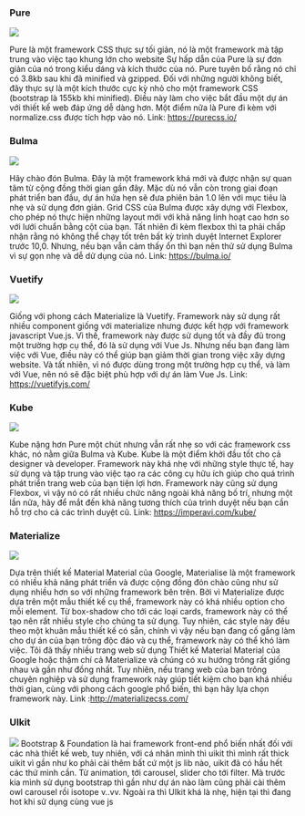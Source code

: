 ### Pure
![](https://images.viblo.asia/08cc640e-af4d-476a-a635-7db02f6e9c1a.png)

Pure là một framework CSS thực sự tối giản, nó là một framework mà tập trung vào việc tạo khung lớn cho website Sự hấp dẫn của Pure là sự đơn giản của nó trong kiểu dáng và kích thước của nó. Pure tuyên bố rằng nó chỉ có 3.8kb sau khi đã minified và gzipped. Đối với những người không biết, đây thực sự là một kích thước cực kỳ nhỏ cho một framework CSS (bootstrap là 155kb khi minified). Điều này làm cho việc bắt đầu một dự án với thiết kế web đáp ứng dễ dàng hơn. Một điểm nữa là Pure đi kèm với normalize.css được tích hợp vào nó. 
Link: https://purecss.io/

### Bulma
![](https://images.viblo.asia/8f19eb43-2b6a-41b7-b9cf-e10882e9b1a1.png)

Hãy chào đón Bulma. Đây là một framework khá mới và được nhận sự quan tâm từ cộng đồng thời gian gần đây. Mặc dù nó vẫn còn trong giai đoạn phát triển ban đầu, dự án hứa hẹn sẽ đưa phiên bản 1.0 lên với mục tiêu là nhẹ và sử dụng đơn giản. 
Grid CSS của Bulma được xây dựng với Flexbox, cho phép nó thực hiện những layout mới với khả năng linh hoạt cao hơn so với lưới chuẩn bằng cột của bạn. Tất nhiên đi kèm flexbox thì ta phải chấp nhận rằng nó không thể chạy tốt trên bất kỳ trình duyệt Internet Explorer trước 10,0. Nhưng, nếu bạn vẫn cảm thấy ổn thì bạn nên thử sử dụng Bulma vì sự gọn nhẹ và dễ dử dụng của nó.
Link: https://bulma.io/

### Vuetify
![](https://images.viblo.asia/1834fd9f-d217-450f-9426-d09c28081d6b.png)

Giống với phong cách Materialize là Vuetify. Framework này sử dụng rất nhiều component giống với materialize nhưng được kết hợp với framework javascript Vue.js. Vì thế, framework này được sử dụng tốt và đầy đủ trong một trường hợp cụ thể, đó là sử dụng với Vue Js. Nhưng nếu bạn đang làm việc với Vue, điều này có thể giúp bạn giảm thời gian trong việc xây dựng website. Và tất nhiên, vì nó được dùng trong một trường hợp cụ thể, và làm với Vue, nên nó sẽ đặc biệt phù hợp với dự án làm Vue Js.
Link: https://vuetifyjs.com/

### Kube
![](https://images.viblo.asia/467965e2-56ff-402f-aa2f-9a8e25813d60.jpg)

Kube nặng hơn Pure một chút nhưng vẫn rất nhẹ so với các framework css khác, nó nằm giữa Bulma và Kube.  Kube là một điểm khởi đầu tốt cho cả designer và developer.
Framework này khá nhẹ với những style thực tế, hay sử dụng và tập trung vào việc tạo ra các công cụ hữu ích giúp cho quá trình phát triển trang web của bạn tiện lợi hơn. 
Framework này cũng sử dụng Flexbox, vì vậy nó có rất nhiều chức năng ngoài khả năng bố trí, nhưng một lần nữa, hãy để mắt đến khả năng tương thích của trình duyệt nếu bạn cần hỗ trợ cho cả các trình duyệt cũ.
Link: https://imperavi.com/kube/

### Materialize
![](https://images.viblo.asia/a707c62b-0163-42a6-94c9-18ad4a2236b9.jpg)

Dựa trên thiết kế Material Material của Google, Materialise là một framework có nhiều khả năng phát triển và được cộng đồng đón chào cũng như sử dụng nhiều hơn so với những framework bên trên. Bởi vì Materialize được dựa trên một mẫu thiết kế cụ thể, framework này có khá nhiều option cho mỗi element. Từ box-shadow cho tới các loại cards, framework này có thể tạo nên rất nhiều style cho chúng ta sử dụng. Tuy nhiên, các style này đều theo một khuân mẫu thiết kế có sẵn, chính vì vậy nếu bạn đang cố gắng làm cho dự án của bạn trông độc đáo và cụ thể, framework này có thể khó làm việc. Tôi đã thấy nhiều trang web sử dụng Thiết kế Material Material của Google hoặc thậm chí cả Materialize và chúng có xu hướng trông rất giống nhau và gần như đồng nhất. 
Tuy nhiên, nếu trang web của bạn trông chuyên nghiệp và sử dụng framework này giúp tiết kiệm cho bạn khá nhiều thời gian, cùng với phong cách google phổ biến, thì bạn hãy lựa chọn framework này.
Link :http://materializecss.com/

### UIkit
![](https://images.viblo.asia/aa2ab45b-fb78-4753-bae8-0a89d4045968.jpg)
Bootstrap & Foundation  là hai framework front-end phổ biến nhất đối với các nhà thiết kế web, tuy nhiên, với cá nhân mình thì uikit thì mình rất thick uikit vì gần như ko phải cài thêm bất cứ một js lib nào, uikit đã có hầu hết các thứ mình cần.
Từ animation, tới carousel, slider cho tới filter.
Mà trước kia mình sử dụng bootstrap thì gần như dự án nào làm cũng phải cài thêm owl carousel rồi isotope v..vv.
Ngoài ra thì UIkit khá là nhẹ, hiện tại thì đang hot khi sử dụng cùng vue js